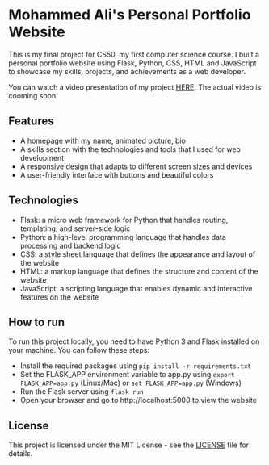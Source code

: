 # Mohammed Ali's Personal Portfolio Website

This is my final project for CS50, my first computer science course. I built a personal portfolio website using Flask, Python, CSS, HTML and JavaScript to showcase my skills, projects, and achievements as a web developer.

You can watch a video presentation of my project [HERE](https://www.youtube.com/watch?v=dQw4w9WgXcQ). The actual video is cooming soon.

## Features

- A homepage with my name, animated picture, bio
- A skills section with the technologies and tools that I used for web development
- A responsive design that adapts to different screen sizes and devices
- A user-friendly interface with buttons and beautiful colors

## Technologies

- Flask: a micro web framework for Python that handles routing, templating, and server-side logic
- Python: a high-level programming language that handles data processing and backend logic
- CSS: a style sheet language that defines the appearance and layout of the website
- HTML: a markup language that defines the structure and content of the website
- JavaScript: a scripting language that enables dynamic and interactive features on the website

## How to run

To run this project locally, you need to have Python 3 and Flask installed on your machine. You can follow these steps:

- Install the required packages using `pip install -r requirements.txt`
- Set the FLASK_APP environment variable to app.py using `export FLASK_APP=app.py` (Linux/Mac) or `set FLASK_APP=app.py` (Windows)
- Run the Flask server using `flask run`
- Open your browser and go to http://localhost:5000 to view the website

## License

This project is licensed under the MIT License - see the [LICENSE](LICENSE) file for details.
